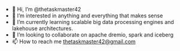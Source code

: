 - 👋 Hi, I’m @thetaskmaster42
- 👀 I’m interested in anything and everything that makes sense
- 🌱 I’m currently learning scalable big data processing engines and lakehouse architectures.
- 💞️ I’m looking to collaborate on apache dremio, spark and iceberg
- 📫 How to reach me thetaskmaster42@gmail.com

<!---
thetaskmaster42/thetaskmaster42 is a ✨ special ✨ repository because its `README.md` (this file) appears on your GitHub profile.
You can click the Preview link to take a look at your changes.
--->
